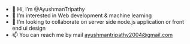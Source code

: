 - 👋 Hi, I’m @AyushmanTripathy
- 👀 I’m interested in Web development & machine learning
- 💞️ I’m looking to collaborate on server side node.js application or front end ui design 
- 📫 You can reach me by mail ayushmantripathy2004@gmail.com

<!---
AyushmanTripathy/AyushmanTripathy is a ✨ special ✨ repository because its `README.md` (this file) appears on your GitHub profile.
You can click the Preview link to take a look at your changes.
--->
